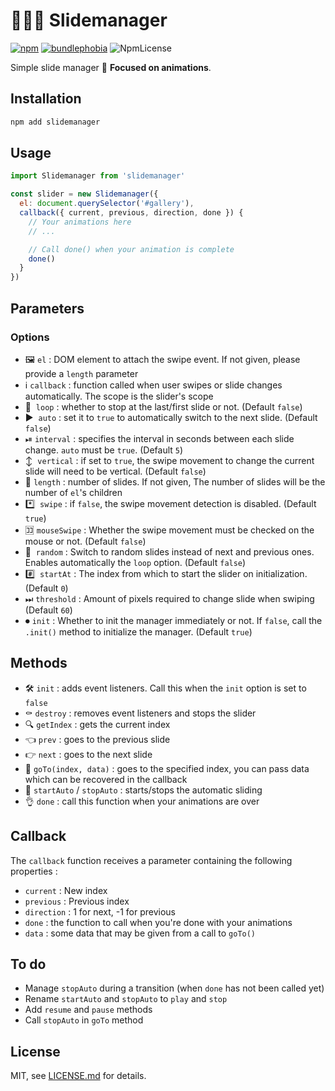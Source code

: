 # 👨🏼‍🔧 Slidemanager
[![npm](https://img.shields.io/npm/v/slidemanager.svg)](https://www.npmjs.com/package/slidemanager)
[![bundlephobia](https://img.shields.io/bundlephobia/minzip/slidemanager?label=bundle%20size)](https://bundlephobia.com/result?p=slidemanager)
![NpmLicense](https://img.shields.io/npm/l/slidemanager.svg)

Simple slide manager 💫 **Focused on animations**.

## Installation
```bash
npm add slidemanager
```

## Usage
```javascript
import Slidemanager from 'slidemanager'

const slider = new Slidemanager({
  el: document.querySelector('#gallery'),
  callback({ current, previous, direction, done }) {
    // Your animations here
    // ...

    // Call done() when your animation is complete
    done()
  }
})
```

## Parameters
### Options
- 🖼  `el` : DOM element to attach the swipe event. If not given, please provide a `length` parameter
- ℹ️  `callback` : function called when user swipes or slide changes automatically. The scope is the slider's scope
- 🔄  `loop` : whether to stop at the last/first slide or not. (Default `false`)
- ▶️  `auto` : set it to `true` to automatically switch to the next slide. (Default `false`)
- ⏯  `interval` : specifies the interval in seconds between each slide change. `auto` must be `true`. (Default `5`)
- ↕️  `vertical` : if set to `true`, the swipe movement to change the current slide will need to be vertical. (Default `false`)
- 🔢  `length` : number of slides. If not given, The number of slides will be the number of `el`'s children
- *️⃣  `swipe` : if `false`, the swipe movement detection is disabled. (Default `true`)
- 🈁  `mouseSwipe` : Whether the swipe movement must be checked on the mouse or not. (Default `false`)
- 🔀  `random` : Switch to random slides instead of next and previous ones. Enables automatically the `loop` option. (Default `false`)
- #️⃣  `startAt` : The index from which to start the slider on initialization. (Default `0`)
- ⏭  `threshold` : Amount of pixels required to change slide when swiping (Default `60`)
- ⏺  `init` : Whether to init the manager immediately or not. If `false`, call the `.init()` method to initialize the manager. (Default `true`)

## Methods
- 🛠  `init` : adds event listeners. Call this when the `init` option is set to `false`
- ⚰️  `destroy` : removes event listeners and stops the slider
- 🔍  `getIndex` : gets the current index
- 👈  `prev` : goes to the previous slide
- 👉  `next` : goes to the next slide
- 🚗  `goTo(index, data)` : goes to the specified index, you can pass data which can be recovered in the callback
- 🚦  `startAuto` / `stopAuto` : starts/stops the automatic sliding
- 👌  `done` : call this function when your animations are over

## Callback
The `callback` function receives a parameter containing the following properties :

- `current` : New index
- `previous` : Previous index
- `direction` : 1 for next, -1 for previous
- `done` : the function to call when you're done with your animations
- `data` : some data that may be given from a call to `goTo()`

## To do
- Manage `stopAuto` during a transition (when `done` has not been called yet)
- Rename `startAuto` and `stopAuto` to `play` and `stop`
- Add `resume` and `pause` methods
- Call `stopAuto` in `goTo` method

## License

MIT, see [LICENSE.md](https://github.com/thiervoj/SlideManager/blob/master/LICENSE.md) for details.
